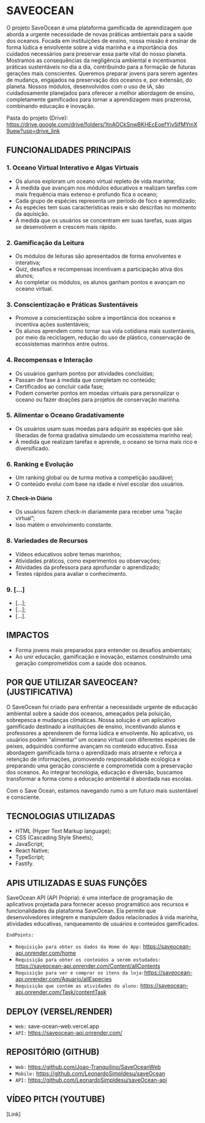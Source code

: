 # SAVEOCEAN

O projeto SaveOcean é uma plataforma gamificada de aprendizagem que aborda a urgente necessidade de novas práticas ambientais para a saúde dos oceanos. Focada em instituições de ensino, nossa missão é ensinar de forma lúdica e envolvente sobre a vida marinha e a importância dos cuidados necessários para preservar essa parte vital do nosso planeta. Mostramos as consequências da negligência ambiental e incentivamos práticas sustentáveis no dia a dia, contribuindo para a formação de futuras gerações mais conscientes. Queremos preparar jovens para serem agentes de mudança, engajados na preservação dos oceanos e, por extensão, do planeta. Nossos módulos, desenvolvidos com o uso de IA, são cuidadosamente planejados para oferecer a melhor abordagem de ensino, completamente gamificados para tornar a aprendizagem mais prazerosa, combinando educação e inovação.

Pasta do projeto (Drive): 
https://drive.google.com/drive/folders/1tnAOCkSnwBKHEcEoefYjv5lfMYmX9uew?usp=drive_link 

## FUNCIONALIDADES PRINCIPAIS

### 1. Oceano Virtual Interativo e Algas Virtuais

- Os alunos exploram um oceano virtual repleto de vida marinha;
- À medida que avançam nos módulos educativos e realizam tarefas com mais frequência mais extenso e profundo fica o oceano;
- Cada grupo de espécies representa um período de foco e aprendizado;
- As espécies tem suas características reais e são descritas no momento da aquisição.
- À medida que os usuários se concentram em suas tarefas, suas algas se desenvolvem e crescem mais rápido.

### 2. Gamificação da Leitura

- Os módulos de leituras são apresentados de forma envolventes e interativa;
- Quiz, desafios e recompensas incentivam a participação ativa dos alunos;
- Ao completar os módulos, os alunos ganham pontos e avançam no oceano virtual.

### 3. Conscientização e Práticas Sustentáveis

- Promove a conscientização sobre a importância dos oceanos e incentiva ações sustentáveis;
- Os alunos aprendem como tornar sua vida cotidiana mais sustentáveis, por meio da reciclagem, redução do uso de plástico, conservação de ecossistemas marinhos entre outros.

### 4. Recompensas e Interação

- Os usuários ganham pontos por atividades concluídas;
- Passam de fase à medida que completam no conteúdo;
- Certificados ao concluir cada fase;
- Podem converter pontos em moedas virtuais para personalizar o oceano ou fazer doações para projetos de conservação marinha.

### 5. Alimentar o Oceano Gradativamente

- Os usuários usam suas moedas para adquirir as espécies que são liberadas de forma gradativa simulando um ecossistema marinho real;
- À medida que realizam tarefas e aprende, o oceano se torna mais rico e diversificado.

### 6. Ranking e Evolução

- Um ranking global ou de turma motiva a competição saudável;
- O conteúdo evolui com base na idade e nível escolar dos usuários.

#### 7. Check-in Diário

- Os usuários fazem check-in diariamente para receber uma “ração virtual”;
- Isso matém o envolvimento constante.

### 8. Variedades de Recursos

- Vídeos educativos sobre temas marinhos;
- Atividades práticos, como experimentos ou observações;
- Atividades da professora para aprofundar o aprendizado;
- Testes rápidos para avaliar o conhecimento.

### 9. [...]

- [...];
- [...];
- [...].


## IMPACTOS

- Forma jovens mais preparados para entender os desafios ambientais;
- Ao unir educação, gamificação e inovação, estamos construindo uma geração comprometidos com a saúde dos oceanos.

## POR QUE UTILIZAR SAVEOCEAN? (JUSTIFICATIVA)

O SaveOcean foi criado para enfrentar a necessidade urgente de educação ambiental sobre a saúde dos oceanos, ameaçados pela poluição, sobrepesca e mudanças climáticas. Nossa solução é um aplicativo gamificado destinado a instituições de ensino, incentivando alunos e professores a aprenderem de forma lúdica e envolvente. No aplicativo, os usuários podem "alimentar" um oceano virtual com diferentes espécies de peixes, adquiridos conforme avançam no conteúdo educativo. Essa abordagem gamificada torna o aprendizado mais atraente e reforça a retenção de informações, promovendo responsabilidade ecológica e preparando uma geração consciente e comprometida com a preservação dos oceanos. Ao integrar tecnologia, educação e diversão, buscamos transformar a forma como a educação ambiental é abordada nas escolas.

Com o Save Ocean, estamos navegando rumo a um futuro mais sustentável e consciente.

## TECNOLOGIAS UTILIZADAS

- HTML (Hyper Text Markup language);
- CSS (Cascading Style Sheets);
- JavaScript;
- React Native;
- TypeScript;
- Fastify.

## APIS UTILIZADAS E SUAS FUNÇÕES

SaveOcean API (API Própria): é uma interface de programação de aplicativos projetada para fornecer acesso programático aos recursos e funcionalidades da plataforma SaveOcean. Ela permite que desenvolvedores integrem e manipulem dados relacionados à vida marinha, atividades educativas, ranqueamento de usuários e conteúdos gamificados.

`EndPoints:`

- `Requisição para obter os dados da Home do App:` https://saveocean-api.onrender.com/home 
- `Requisição para obter os conteúdos a serem estudados:` https://saveocean-api.onrender.com/Content/allContents
- `Requisição para ver e comprar os itens da loja:`https://saveocean-api.onrender.com/Aquario/allEspecies
- `Requisição que contém as atividades do aluno:` https://saveocean-api.onrender.com/Task/contentTask

## DEPLOY (VERSEL/RENDER)

- `Web:` save-ocean-web.vercel.app 
- `API:` https://saveocean-api.onrender.com/

## REPOSITÓRIO (GITHUB)

- `Web:` https://github.com/Joao-Tranquilino/SaveOceanWeb  
- `Mobile:` https://github.com/LeonardoSimpldesu/saveOcean
- `API:` https://github.com/LeonardoSimpldesu/saveOcean-api

## VÍDEO PITCH (YOUTUBE)
[Link]
